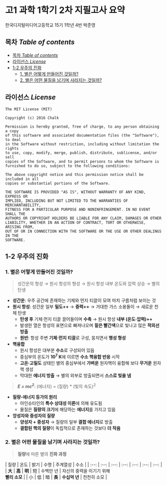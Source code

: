 # 고1 과학 1학기 2차 지필고사 요약
한국디지털미디어고등학교 15기 1학년 4반 박준영

## 목차 _Table of contents_
<!-- TOC depthFrom:2 depthTo:8 withLinks:1 updateOnSave:0 orderedList:0 -->

- [목차 _Table of contents_](#목차-table-of-contents)
- [라이선스 _License_](#라이선스-license)
- [1-2 우주의 진화](#1-2-우주의-진화)
	- [1. 별은 어떻게 만들어진 것일까?](#1-별은-어떻게-만들어진-것일까)
	- [2. 별은 어떤 물질을 남기며 사라지는 것일까?](#2-별은-어떤-물질을-남기며-사라지는-것일까)

<!-- /TOC -->

## 라이선스 _License_
```
The MIT License (MIT)

Copyright (c) 2016 Chalk

Permission is hereby granted, free of charge, to any person obtaining a copy
of this software and associated documentation files (the "Software"), to deal
in the Software without restriction, including without limitation the rights
to use, copy, modify, merge, publish, distribute, sublicense, and/or sell
copies of the Software, and to permit persons to whom the Software is
furnished to do so, subject to the following conditions:

The above copyright notice and this permission notice shall be included in all
copies or substantial portions of the Software.

THE SOFTWARE IS PROVIDED "AS IS", WITHOUT WARRANTY OF ANY KIND, EXPRESS OR
IMPLIED, INCLUDING BUT NOT LIMITED TO THE WARRANTIES OF MERCHANTABILITY,
FITNESS FOR A PARTICULAR PURPOSE AND NONINFRINGEMENT. IN NO EVENT SHALL THE
AUTHORS OR COPYRIGHT HOLDERS BE LIABLE FOR ANY CLAIM, DAMAGES OR OTHER
LIABILITY, WHETHER IN AN ACTION OF CONTRACT, TORT OR OTHERWISE, ARISING FROM,
OUT OF OR IN CONNECTION WITH THE SOFTWARE OR THE USE OR OTHER DEALINGS IN THE
SOFTWARE.
```

## 1-2 우주의 진화

### 1. 별은 어떻게 만들어진 것일까?
> 성간운의 형성 → 원시 항성의 형성 → 원시 항성 내부 온도와 압력 상승 → 별의 탄생

- **성간운**: 우주 공간에 존재하는 기체와 먼지 티끌이 모여 마치 구름처럼 보이는 것
- **원시 항성**: 성간운 일부 **밀도++** → **중력++** → 거대한 가스 소용돌이 → 새로운 천체 탄생
	- **탄생 후** 기체·먼지 티끌 끌어들이며 **수축** → 원시 항성 **내부 (온도·압력)++**
	- 발생한 열은 항성의 표면으로 빠져나오며 **짙은 빨간색**으로 빛나고 많은 **적외선 방출**
	- **원반**: 항성 주변 **기체·먼지 티끌**로 구성, 뭉치면서 **행성 형성**
- **핵융합**
	- 원시 항성은 대부분 **수소**로 구성되어 있음
	- 중심부의 온도가 **10<sup>7</sup> K**에 이르면 **수소 핵융합 반응** 시작
	- **고온·고밀도** 상태인 별의 중심부에서 **가벼운** 원자핵이 융합해 보다 **무거운** 원자핵 생성
	- 막대한 **에너지 방출** → 별의 외부로 방출되면서 **스스로 빛을 냄**

> **_E = mc<sup>2</sup>_**: (에너지) = (질량) * (빛의 속도)<sup>2</sup>

- **질량-에너지 등가의 원리**
	- 아인슈타인의 **특수 상대성 이론**에 의해 유도됨
	- 물질은 **질량의 크기**에 해당하는 **에너지**를 가지고 있음
- **앙성자와 중성자의 질량**
	- **양성자 + 중성자** → 질량의 일부 **결합 에너지**로 방출
	- **결합된 핵의 질량**이 독립적으로 존재하는 것보다 **더 작음**

### 2. 별은 어떤 물질을 남기며 사라지는 것일까?
> **질량**에 따른 별의 **진화 과정**

| 질량 | 온도  | 밝기 | 수명 | 주계열성 | 수소 |
| :--: | :--: | :--: | :--: | :--: | :--: | :--: |
| **大** | **高** | **明** | 短 | 수백만 년 | 자신의 중력을 이기기 위해<br>**빨리 소모** |
| 小 | 低 | 暗 | **長** | **수십억 년** | 천천히 소모 |
